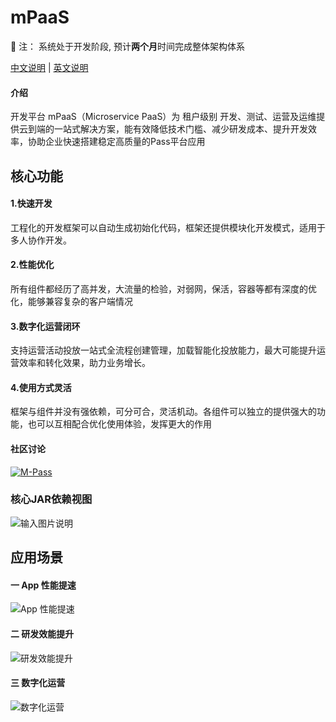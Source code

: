 # mPaaS
:round_pushpin: 注： 系统处于开发阶段, 预计**两个月**时间完成整体架构体系

[中文说明](https://gitee.com/ibyte/M-Pass/blob/master/README.md)  | 
[英文说明](https://gitee.com/ibyte/M-Pass/blob/master/README.en.md)

#### 介绍
开发平台 mPaaS（Microservice PaaS）为 租户级别 开发、测试、运营及运维提供云到端的一站式解决方案，能有效降低技术门槛、减少研发成本、提升开发效率，协助企业快速搭建稳定高质量的Pass平台应用

## 核心功能
#### 1.快速开发
工程化的开发框架可以自动生成初始化代码，框架还提供模块化开发模式，适用于多人协作开发。
#### 2.性能优化
所有组件都经历了高并发，大流量的检验，对弱网，保活，容器等都有深度的优化，能够兼容复杂的客户端情况
#### 3.数字化运营闭环
支持运营活动投放一站式全流程创建管理，加载智能化投放能力，最大可能提升运营效率和转化效果，助力业务增长。
#### 4.使用方式灵活
框架与组件并没有强依赖，可分可合，灵活机动。各组件可以独立的提供强大的功能，也可以互相配合优化使用体验，发挥更大的作用

#### 社区讨论
<a target="_blank" href="//shang.qq.com/wpa/qunwpa?idkey=916c90a224d93e4eb12d32f1973906cf8bb1c7a45edb62010b137f694fcdb7cc"><img border="0" src="//pub.idqqimg.com/wpa/images/group.png" alt="M-Pass" title="M-Pass"></a>

### 核心JAR依赖视图
![输入图片说明](https://images.gitee.com/uploads/images/2019/1009/000659_b0861629_1468963.png "JAR.png")

## 应用场景
####  一 App 性能提速
![App 性能提速](https://images.gitee.com/uploads/images/2019/1008/192247_1c6d70a1_1468963.jpeg "App性能提升.jpg")
####  二 研发效能提升
![研发效能提升](https://images.gitee.com/uploads/images/2019/1008/192259_f2fefd0d_1468963.jpeg "研发效能提升.jpg")
####  三 数字化运营
![数字化运营](https://images.gitee.com/uploads/images/2019/1008/192445_511743b1_1468963.jpeg "数字化运营.jpg")
